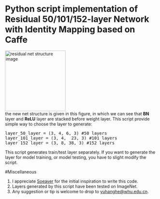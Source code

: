 # Python script implementation of Residual 50/101/152-layer Network with Identity Mapping based on Caffe
<img src="http://7xrja7.com1.z0.glb.clouddn.com/identity_mapping_resnet.png" alt="residual net structure image" width="200px" /></br>
the new net structure is given in this figure, in which we can see that **BN** layer and **ReLU** layer are stacked before weight layer. This script provide simple way to choose the layer to generate:</br>
<pre lang=python>
layer_50_layer = (3, 4, 6, 3) #50 layers
layer_101_layer = (3, 4,  23, 3) #101 layers
layer_152_layer = (3, 8, 38, 3) #152 layers
</pre>
This script generates train/test layer separately. If you want to generate the layer for model training, or model testing, you have to slight modify the script.

#Miscellaneous
1. I appreciate [Soeaver](https://github.com/soeaver/caffe-model) for the initial inspiration to write this code.
2. Layers generated by this script have been tested on ImageNet.
3. Any suggestion or tip is welcome to drop to yuhanghe@whu.edu.cn.
